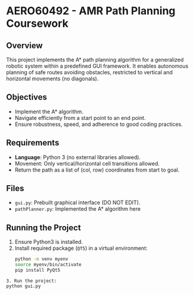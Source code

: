 # AERO60492 - AMR Path Planning Coursework

## Overview

This project implements the A\* path planning algorithm for a generalized robotic system within a predefined GUI framework. It enables autonomous planning of safe routes avoiding obstacles, restricted to vertical and horizontal movements (no diagonals).

## Objectives

- Implement the A\* algorithm.
- Navigate efficiently from a start point to an end point.
- Ensure robustness, speed, and adherence to good coding practices.

## Requirements

- **Language**: Python 3 (no external libraries allowed).
- Movement: Only vertical/horizontal cell transitions allowed.
- Return the path as a list of (col, row) coordinates from start to goal.

## Files

- `gui.py`: Prebuilt graphical interface (DO NOT EDIT).
- `pathPlanner.py`: Implemented the A\* algorithm here

## Running the Project

1. Ensure Python3 is installed.
2. Install required package (`QT5`) in a virtual environment:
   ```bash
   python -m venv myenv
   source myenv/bin/activate
   pip install PyQt5
   ```

````
3. Run the project:
python gui.py
````



